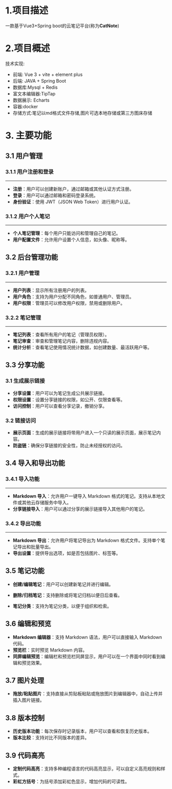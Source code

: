 # 1.项目描述

一款基于Vue3+Spring boot的云笔记平台(称为**CatNote**)

# 2.项目概述

技术实现:

- 前端: Vue 3 +  vite + element plus
- 后端: JAVA + Spring Boot
- 数据库:Mysql + Redis
- 富文本编辑器:TipTap
- 数据展示: Echarts
- 容器:docker
- 存储方式:笔记以md格式文件存储,图片可选本地存储或第三方图床存储

# 3. 主要功能

##  3.1 用户管理

### 3.1.1 用户注册和登录

***

- **注册**：用户可以创建新账户，通过邮箱或其他认证方式注册。
- **登录**：用户可以通过邮箱和密码登录系统。
- **身份验证**：使用 JWT（JSON Web Token）进行用户认证。

### 3.1.2 用户个人笔记

***

- **个人笔记管理**：每个用户只能访问和管理自己的笔记。
- **用户配置文件**：允许用户设置个人信息，如头像、昵称等。

## 3.2 后台管理功能

### 3.2.1 用户管理

***

- **用户列表**：显示所有注册用户的列表。
- **用户角色**：支持为用户分配不同角色，如普通用户、管理员。
- **用户权限**：管理员可以修改用户权限，禁用或删除用户。

### 3.2.2 笔记管理

***

- **笔记列表**：查看所有用户的笔记（管理员权限）。
- **笔记审查**：审查和管理笔记内容，删除违规内容。
- **统计分析**：查看笔记使用情况统计数据，如创建数量、最活跃用户等。

## 3.3 分享功能

### 3.1 生成展示链接

- **分享设置**：用户可以为笔记生成公共展示链接。
- **权限设置**：设置分享链接的权限，如公开、仅限查看等。
- **访问控制**：用户可以查看分享记录，撤销分享。

### 3.2 链接访问

- **展示页面**：生成的展示链接将带用户进入一个只读的展示页面，展示笔记内容。
- **防盗链**：确保分享链接的安全性，防止未经授权的访问。

## 3.4 导入和导出功能

### 3.4.1 导入功能

***

- **Markdown 导入**：允许用户一键导入 Markdown 格式的笔记。支持从本地文件或其他云存储服务中导入。
- **分享链接导入**：用户可以通过分享的展示链接导入其他用户的笔记。

### 3.4.2 导出功能

***

- **Markdown 导出**：允许用户将笔记导出为 Markdown 格式文件。支持单个笔记导出和批量导出。
- **导出设置**：提供导出选项，如是否包括图片、标签等。

## 3.5 笔记功能

- **创建/编辑笔记**：用户可以创建新笔记并进行编辑。

- **删除/归档笔记**：支持删除或将笔记归档以便日后查看。

- **笔记分类**：支持为笔记分类，以便于组织和检索。

## 3.6 编辑和预览

- **Markdown 编辑器**：支持 Markdown 语法，用户可以直接输入 Markdown 代码。
- **预览栏**：实时预览 Markdown 内容。
- **同屏编辑预览**：编辑栏和预览栏同屏显示，用户可以在一个界面中同时看到编辑和预览效果。

## 3.7 图片处理

- **拖放/粘贴图片**：支持直接从剪贴板粘贴或拖放图片到编辑器中，自动上传并插入图片链接。

## 3.8 版本控制

- **历史版本功能**：每次保存时记录版本，用户可以查看和恢复历史版本。
- **版本比较**：支持对比不同版本的差异。

## 3.9 代码高亮

- **定制代码高亮**：支持多种编程语言的代码高亮显示，可以自定义高亮规则和样式。
- **彩虹方括号**：为括号添加彩虹色显示，增加代码的可读性。
